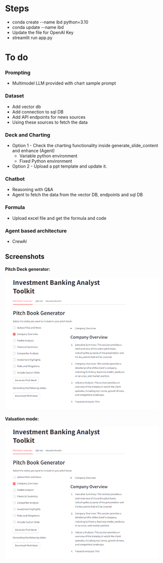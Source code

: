 
# Steps
- conda create --name ibd python=3.10
- conda update --name ibd <path to environment.yml file>
- Update the file for OpenAI Key
- streamlit run app.py


# To do
### Prompting
- Multimodel LLM provided with chart sample prompt


### Dataset 
- Add vector db
- Add connection to sql DB
- Add API endpoints for news sources
- Using these sources to fetch the data

### Deck and Charting
- Option 1 - Check the charting functionality inside generate_slide_content and enhance (Agent)
    - Variable python environment
    - Fixed Python environment
- Option 2 - Upload a ppt template and update it. 

### Chatbot 
- Reasoning with Q&A
- Agent to fetch the data from the vector DB, endpoints and sql DB

### Formula
- Upload excel file and get the formula and code

### Agent based architecture
- CrewAI


## Screenshots

#### Pitch Deck generator:
![Sample Image](images/image1.png)

#### Valuation mode:
![Sample Image](images/image1.png)


